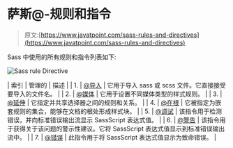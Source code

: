 # 萨斯@-规则和指令

> 原文:[https://www.javatpoint.com/sass-rules-and-directives](https://www.javatpoint.com/sass-rules-and-directives)

Sass 中使用的所有规则和指令列表如下:

![Sass rule Directive ](img/0f0538e79b7d1462bdeec4d5c027046a.png)

| 索引 | 管理的 | 描述 |
| 1. | [@导入](sass-import) | 它用于导入 sass 或 scss 文件。它直接接受要导入的文件名。 |
| 2. | [@媒体](sass-media-directive) | 它用于设置不同媒体类型的样式规则。 |
| 3. | [@延伸](sass-inheritance) | 它指定并共享选择器之间的规则和关系。 |
| 4. | [@在根](sass-at-root-directive) | 它被指定为嵌套规则的集合，能够在文档的根处形成样式块。 |
| 5. | [@调试](sass-debug-directive) | 该指令用于检测错误，并向标准错误输出流显示 SassScript 表达式值。 |
| 6. | [@警告](sass-warn-directive) | 该指令用于获得关于该问题的警示性建议。它将 SassScript 表达式值显示到标准错误输出流中。 |
| 7. | [@错误](sass-error-directive) | 此指令用于将 SassScript 表达式值显示为致命错误。 |